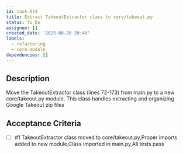 ```yaml
---
id: task-014
title: Extract TakeoutExtractor class to core/takeout.py
status: To Do
assignee: []
created_date: '2025-08-26 20:46'
labels:
  - refactoring
  - core-module
dependencies: []
---
```


## Description

Move the TakeoutExtractor class (lines 72-173) from main.py to a new core/takeout.py module. This class handles extracting and organizing Google Takeout zip files

## Acceptance Criteria
<!-- AC:BEGIN -->
- [ ] #1 TakeoutExtractor class moved to core/takeout.py,Proper imports added to new module,Class imported in main.py,All tests pass
<!-- AC:END -->
